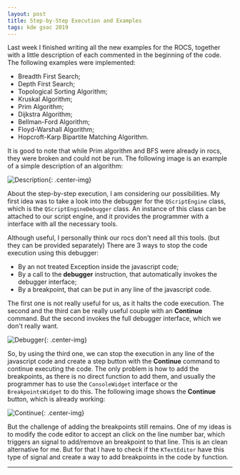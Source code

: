 ```yaml
---
layout: post
title: Step-by-Step Execution and Examples
tags: kde gsoc 2019
---
```


Last week I finished writing all the new examples for the ROCS, together
with a little description of each commented in the beginning of the code.
The following examples were implemented:

* Breadth First Search;
* Depth First Search;
* Topological Sorting Algorithm;
* Kruskal Algorithm;
* Prim Algorithm;
* Dijkstra Algorithm;
* Bellman-Ford Algorithm;
* Floyd-Warshall Algorithm;
* Hopcroft-Karp Bipartite Matching Algorithm.

It is good to note that while Prim algorithm and BFS were already in rocs,
they were broken and could not be run. The following image is an example 
of a simple description of an algorithm:

![Description]({{site.url}}/assets/desc.png "Description"){: .center-img}

About the step-by-step execution, I am considering our possibilities. My
first idea was to take a look into the debugger for the `QScriptEngine` 
class, which is the `QScriptEngineDebugger` class. An instance of this
class can be attached to our script engine, and it provides the programmer
with a interface with all the necessary tools.

Although useful, I personally think our rocs don't need all this tools.
(but they can be provided separately) There are 3 ways to stop the code
execution using this debugger:

* By an not treated Exception inside the javascript code;
* By a call to the **debugger** instruction, that automatically invokes the debugger interface;
* By a breakpoint, that can be put in any line of the javascript code.

The first one is not really useful for us, as it halts the code execution.
The second and the third can be really useful couple with an **Continue**
command. But the second invokes the full debugger interface, which we don't
really want.

![Debugger]({{site.url}}/assets/debugger.png "Debugger"){: .center-img}

So, by using the third one, we can stop the execution in any line of the
javascript code and create a step button with the **Continue** command to
continue executing the code. The only problem is how to add the breakpoints,
as there is no direct function to add them, and usually the programmer has
to use the `ConsoleWidget` interface or the `BreakpointsWidget` to do this.
The following image shows the **Continue** button, which is already working:

![Continue]({{site.url}}/assets/continue.png "Continue Button"){: .center-img}

But the challenge of adding the breakpoints still remains. One of my ideas
is to modify the code editor to accept an click on the line number bar, which
triggers an signal to add/remove an breakpoint to that line. This is an clean
alternative for me. But for that I have to check if the `KTextEditor` have
this type of signal and create a way to add breakpoints in the code by function.

---
